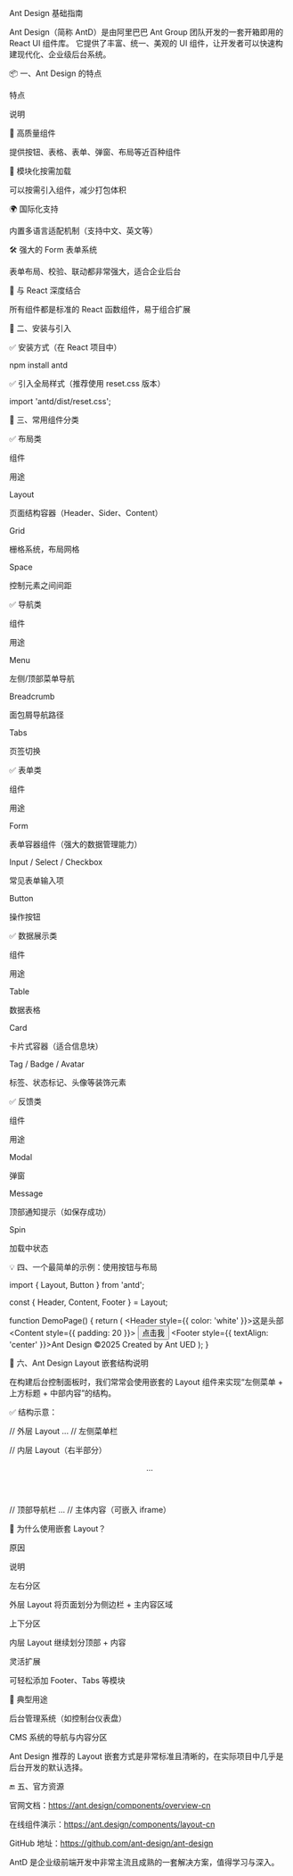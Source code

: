 Ant Design 基础指南

Ant Design（简称 AntD）是由阿里巴巴 Ant Group 团队开发的一套开箱即用的 React UI 组件库。 它提供了丰富、统一、美观的 UI 组件，让开发者可以快速构建现代化、企业级后台系统。

📦 一、Ant Design 的特点

特点

说明

🎨 高质量组件

提供按钮、表格、表单、弹窗、布局等近百种组件

🧩 模块化按需加载

可以按需引入组件，减少打包体积

🌍 国际化支持

内置多语言适配机制（支持中文、英文等）

🛠️ 强大的 Form 表单系统

表单布局、校验、联动都非常强大，适合企业后台

🔄 与 React 深度结合

所有组件都是标准的 React 函数组件，易于组合扩展

🔧 二、安装与引入

✅ 安装方式（在 React 项目中）

npm install antd

✅ 引入全局样式（推荐使用 reset.css 版本）

import 'antd/dist/reset.css';

🧱 三、常用组件分类

✅ 布局类

组件

用途

Layout

页面结构容器（Header、Sider、Content）

Grid

栅格系统，布局网格

Space

控制元素之间间距

✅ 导航类

组件

用途

Menu

左侧/顶部菜单导航

Breadcrumb

面包屑导航路径

Tabs

页签切换

✅ 表单类

组件

用途

Form

表单容器组件（强大的数据管理能力）

Input / Select / Checkbox

常见表单输入项

Button

操作按钮

✅ 数据展示类

组件

用途

Table

数据表格

Card

卡片式容器（适合信息块）

Tag / Badge / Avatar

标签、状态标记、头像等装饰元素

✅ 反馈类

组件

用途

Modal

弹窗

Message

顶部通知提示（如保存成功）

Spin

加载中状态

💡 四、一个最简单的示例：使用按钮与布局

import { Layout, Button } from 'antd';

const { Header, Content, Footer } = Layout;

function DemoPage() {
  return (
    <Layout>
      <Header style={{ color: 'white' }}>这是头部</Header>
      <Content style={{ padding: 20 }}>
        <Button type="primary">点击我</Button>
      </Content>
      <Footer style={{ textAlign: 'center' }}>Ant Design ©2025 Created by Ant UED</Footer>
    </Layout>
  );
}

📐 六、Ant Design Layout 嵌套结构说明

在构建后台控制面板时，我们常常会使用嵌套的 Layout 组件来实现“左侧菜单 + 上方标题 + 中部内容”的结构。

✅ 结构示意：

<Layout>                      // 外层 Layout
  <Sider>...</Sider>          // 左侧菜单栏

  <Layout>                    // 内层 Layout（右半部分）
    <Header>...</Header>      // 顶部导航栏
    <Content>...</Content>    // 主体内容（可嵌入 iframe）
  </Layout>
</Layout>

📌 为什么使用嵌套 Layout？

原因

说明

左右分区

外层 Layout 将页面划分为侧边栏 + 主内容区域

上下分区

内层 Layout 继续划分顶部 + 内容

灵活扩展

可轻松添加 Footer、Tabs 等模块

🧩 典型用途

后台管理系统（如控制台仪表盘）

CMS 系统的导航与内容分区

Ant Design 推荐的 Layout 嵌套方式是非常标准且清晰的，在实际项目中几乎是后台开发的默认选择。

🔚 五、官方资源

官网文档：https://ant.design/components/overview-cn

在线组件演示：https://ant.design/components/layout-cn

GitHub 地址：https://github.com/ant-design/ant-design

AntD 是企业级前端开发中非常主流且成熟的一套解决方案，值得学习与深入。

